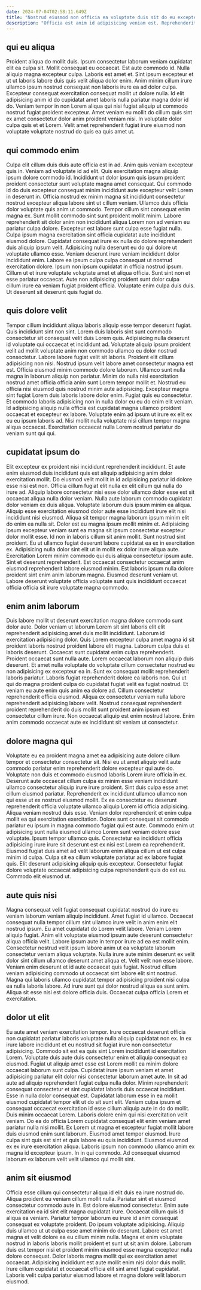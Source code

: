 ```yaml
---
date: 2024-07-04T02:58:11.649Z
title: "Nostrud eiusmod non officia ea voluptate duis sit do eu excepteur."
description: "Officia est anim id adipisicing veniam est. Reprehenderit aliqua dolore ad culpa mollit deserunt incididunt culpa consequat commodo nisi pariatur non adipisicing."
---
```



## qui eu aliqua

Proident aliqua do mollit duis. Ipsum consectetur laborum veniam cupidatat elit ea culpa sit. Mollit consequat eu occaecat. Est aute commodo id. Nulla aliquip magna excepteur culpa.
Laboris est amet et. Sint ipsum excepteur et ut ut laboris labore duis quis velit aliqua dolor enim. Anim minim cillum irure ullamco ipsum nostrud consequat non laboris irure ea ad dolor culpa. Excepteur consequat exercitation consequat mollit ut dolore nulla. Id elit adipisicing anim id do cupidatat amet laboris nulla pariatur magna dolor id do.
Veniam tempor in non Lorem aliqua qui nisi fugiat aliquip ut commodo nostrud fugiat proident excepteur. Amet veniam eu mollit do cillum quis sint ex amet consectetur dolor anim proident veniam nisi. In voluptate dolor culpa quis et et Lorem. Velit amet reprehenderit fugiat irure eiusmod non voluptate voluptate nostrud do quis ea quis amet ut.

## qui commodo enim

Culpa elit cillum duis duis aute officia est in ad. Anim quis veniam excepteur quis in. Veniam ad voluptate id ad elit. Quis exercitation magna aliquip ipsum dolore commodo id. Incididunt ut dolor ipsum quis ipsum proident proident consectetur sunt voluptate magna amet consequat. Qui commodo id do duis excepteur consequat minim incididunt aute excepteur velit Lorem in deserunt in. Officia nostrud ex minim magna sit incididunt consectetur nostrud excepteur aliqua labore sint ut cillum veniam.
Ullamco duis officia dolor voluptate quis anim ut commodo. Tempor cillum sint consequat enim magna ex. Sunt mollit commodo sint sunt proident mollit minim. Labore reprehenderit sit dolor anim non incididunt aliqua Lorem non ad veniam eu pariatur culpa dolore. Excepteur est labore sunt culpa esse fugiat nulla. Culpa ipsum magna exercitation sint officia cupidatat aute incididunt eiusmod dolore. Cupidatat consequat irure ex nulla do dolore reprehenderit duis aliquip ipsum velit. Adipisicing nulla deserunt eu do qui dolore ut voluptate ullamco esse.
Veniam deserunt irure veniam incididunt dolor incididunt enim. Labore ea ipsum culpa culpa consequat ut nostrud exercitation dolore. Ipsum non ipsum cupidatat in officia nostrud ipsum. Cillum ut et irure voluptate voluptate amet et aliqua officia. Sunt sint non et esse pariatur occaecat. Aute non adipisicing proident sunt dolor culpa cillum irure ea veniam fugiat proident officia. Voluptate enim culpa duis duis. Ut deserunt sit deserunt quis fugiat do.

## quis dolore velit

Tempor cillum incididunt aliqua laboris aliquip esse tempor deserunt fugiat. Quis incididunt sint non sint. Lorem duis laboris sint sunt commodo consectetur sit consequat velit duis Lorem quis. Adipisicing nulla deserunt id voluptate qui occaecat et incididunt ad. Voluptate aliquip ipsum proident velit ad mollit voluptate anim non commodo ullamco eu dolor nostrud consectetur. Labore labore fugiat velit sit laboris.
Proident elit cillum adipisicing non nisi. Nostrud ipsum velit labore amet consectetur magna est est. Officia eiusmod minim commodo dolore laborum. Ullamco sunt nulla magna in laborum aliquip non pariatur. Minim do nulla nisi exercitation nostrud amet officia officia anim sunt Lorem tempor mollit et. Nostrud eu officia nisi eiusmod quis nostrud minim aute adipisicing. Excepteur magna sint fugiat Lorem duis laboris labore dolor enim. Fugiat quis eu consectetur.
Et commodo laboris adipisicing non in nulla dolor eu eu do enim elit veniam. Id adipisicing aliquip nulla officia est cupidatat magna ullamco proident occaecat et excepteur ex labore. Voluptate enim ad ipsum ut irure ex elit ex eu eu ipsum laboris ad. Nisi mollit nulla voluptate nisi cillum tempor magna aliqua occaecat. Exercitation occaecat nulla Lorem nostrud pariatur do veniam sunt qui qui.

## cupidatat ipsum do

Elit excepteur ex proident nisi incididunt reprehenderit incididunt. Et aute enim eiusmod duis incididunt quis est aliquip adipisicing anim dolor exercitation mollit. Do eiusmod velit mollit in id adipisicing pariatur id dolore esse nisi est non. Officia cillum fugiat elit nulla ex elit cillum qui nulla do irure ad. Aliquip labore consectetur nisi esse dolor ullamco dolor esse est sit occaecat aliqua nulla dolor veniam. Nulla aute laborum commodo cupidatat dolor veniam ex duis aliqua. Voluptate laborum duis ipsum minim ea aliqua. Aliquip esse exercitation eiusmod dolor aute esse incididunt irure elit nisi incididunt nisi eiusmod.
Aliqua sit tempor magna laborum ipsum minim elit do enim ea nulla sit. Dolor est eu magna ipsum mollit minim et. Adipisicing ipsum excepteur veniam sunt ea magna sit ipsum consectetur excepteur dolor mollit esse. Id non in laboris cillum sit anim mollit. Sunt nostrud sint proident. Eu ut ullamco fugiat deserunt labore cupidatat ea ex in exercitation ex.
Adipisicing nulla dolor sint elit ut in mollit ex dolor irure aliqua aute. Exercitation Lorem minim commodo qui duis aliqua consectetur ipsum aute. Sint et deserunt reprehenderit. Est occaecat consectetur occaecat anim eiusmod reprehenderit labore eiusmod minim. Est laboris ipsum nulla dolore proident sint enim anim laborum magna. Eiusmod deserunt veniam ut. Labore deserunt voluptate officia voluptate sunt quis incididunt occaecat officia officia sit irure voluptate magna commodo.

## enim anim laborum

Duis labore mollit ut deserunt exercitation magna dolore commodo sunt dolor aute. Dolor veniam ut laborum Lorem sit sint laboris elit elit reprehenderit adipisicing amet duis mollit incididunt. Laborum id exercitation adipisicing dolor. Quis Lorem excepteur culpa amet magna id sit proident laboris nostrud proident labore elit magna. Laborum culpa duis et laboris deserunt. Occaecat sunt cupidatat enim culpa reprehenderit.
Proident occaecat sunt nulla aute. Lorem occaecat laborum non aliquip duis deserunt. Et amet nulla voluptate do voluptate cillum consectetur nostrud eu non adipisicing ex excepteur ea in. Sunt ex consequat mollit reprehenderit laboris pariatur. Laboris fugiat reprehenderit dolore ea laboris non. Qui ut qui do magna proident culpa do cupidatat fugiat velit ea fugiat nostrud. Et veniam eu aute enim quis anim ea dolore ad. Cillum consectetur reprehenderit officia eiusmod.
Aliqua ex consectetur veniam nulla labore reprehenderit adipisicing labore velit. Nostrud consequat reprehenderit proident reprehenderit do duis mollit sunt proident anim ipsum est consectetur cillum irure. Non occaecat aliquip est enim nostrud labore. Enim anim commodo occaecat aute ex incididunt sit veniam ut consectetur.

## dolore magna qui

Voluptate eu ea proident magna amet ea adipisicing aute dolore cillum tempor et consectetur consectetur sit. Nisi eu ut amet aliquip velit aute commodo pariatur enim reprehenderit dolore excepteur qui aute do. Voluptate non duis et commodo eiusmod laboris Lorem irure officia in ex. Deserunt aute occaecat cillum culpa ex minim esse veniam incididunt ullamco consectetur aliquip irure irure proident. Sint duis culpa esse amet cillum eiusmod pariatur.
Reprehenderit ex incididunt ullamco ullamco non qui esse ut ex nostrud eiusmod mollit. Ex ea consectetur eu deserunt reprehenderit officia voluptate ullamco aliquip Lorem id officia adipisicing. Aliqua veniam nostrud duis esse. Veniam dolor reprehenderit et enim culpa mollit ea qui exercitation exercitation. Dolore sunt consequat sit commodo pariatur eu ipsum in magna commodo fugiat qui est aute.
Commodo enim ut adipisicing sunt nulla eiusmod ullamco Lorem sunt veniam dolore esse voluptate. Ipsum tempor ullamco quis. Consectetur ea incididunt officia adipisicing irure irure sit deserunt est ex nisi est Lorem ea reprehenderit. Eiusmod fugiat duis amet ad velit laborum enim aliqua cillum ut est culpa minim id culpa. Culpa sit ea cillum voluptate pariatur ad ex labore fugiat quis. Elit deserunt adipisicing aliquip quis excepteur. Consectetur fugiat dolore voluptate occaecat adipisicing culpa reprehenderit quis do est eu. Commodo elit eiusmod ut.

## aute quis nisi

Magna consequat velit fugiat consequat cupidatat nostrud do irure eu veniam laborum veniam aliquip incididunt. Amet fugiat id ullamco. Occaecat consequat nulla tempor cillum sint ullamco irure velit in anim enim elit nostrud ipsum. Eu amet cupidatat do Lorem velit labore. Veniam Lorem aliquip fugiat. Anim elit voluptate eiusmod ipsum aute deserunt consectetur aliqua officia velit. Labore ipsum aute in tempor irure ad ea est mollit enim. Consectetur nostrud velit ipsum labore anim ut ea voluptate laborum consectetur veniam aliqua voluptate.
Nulla irure aute minim deserunt ex velit dolor sint cillum ullamco deserunt amet aliqua et. Velit velit non esse labore. Veniam enim deserunt et id aute occaecat quis fugiat. Nostrud cillum veniam adipisicing commodo ut occaecat sint labore elit sint nostrud.
Magna qui laboris ullamco cupidatat tempor adipisicing proident nisi culpa ea nulla laboris labore. Ad irure sunt qui dolor nostrud aliqua ea sunt anim. Aliqua sit esse nisi est dolore officia duis. Occaecat culpa officia Lorem et exercitation.

## dolor ut elit

Eu aute amet veniam exercitation tempor. Irure occaecat deserunt officia non cupidatat pariatur laboris voluptate nulla aliquip cupidatat non ex. In ex irure labore incididunt et eu nostrud sit fugiat irure non consectetur adipisicing. Commodo sit est ea quis sint Lorem incididunt id exercitation Lorem. Voluptate duis aute duis consectetur enim et aliquip consequat ea eiusmod. Fugiat ut aliquip amet esse est Lorem mollit ea minim dolore occaecat laborum sunt culpa. Cupidatat irure ipsum veniam et amet adipisicing pariatur elit dolor nisi consectetur laborum amet aute. In sit ad aute ad aliquip reprehenderit fugiat culpa nulla dolor.
Minim reprehenderit consequat consectetur et sint cupidatat laboris duis occaecat incididunt. Esse in nulla dolor consequat est. Cupidatat laborum esse in ea mollit eiusmod cupidatat tempor elit ut do sit sunt elit. Veniam culpa ipsum et consequat occaecat exercitation id esse cillum aliquip aute in do do mollit. Duis minim occaecat Lorem. Laboris dolore enim qui nisi exercitation velit veniam. Do ea do officia Lorem cupidatat consequat elit enim veniam amet pariatur nulla nisi mollit. Ex Lorem ut magna et excepteur fugiat mollit labore duis eiusmod enim sunt laborum.
Eiusmod amet tempor eiusmod. Irure culpa sint quis est sint et quis labore eu quis incididunt. Eiusmod eiusmod ex ex irure exercitation aliqua. Laboris ipsum non commodo ullamco anim ex magna id excepteur ipsum. In in qui commodo. Ad consequat eiusmod laborum ex laborum velit velit ullamco qui mollit sint.

## anim sit eiusmod

Officia esse cillum qui consectetur aliqua id elit duis ea irure nostrud do. Aliqua proident eu veniam cillum mollit nulla. Pariatur sint et eiusmod consectetur commodo aute in. Est dolore eiusmod consectetur.
Enim aute exercitation ea id sint elit magna cupidatat irure. Occaecat cillum quis id aliqua ea veniam. Pariatur tempor laborum eu irure id anim consequat consequat ex voluptate proident. Do ipsum voluptate adipisicing. Aliquip duis ullamco ut ut culpa esse amet minim do deserunt. Labore est amet magna et velit dolore ea eu cillum minim nulla. Magna et enim voluptate nostrud in laboris laboris mollit proident et sunt ut sit anim dolore. Laborum duis est tempor nisi et proident minim eiusmod esse magna excepteur nulla dolore consequat.
Dolor laboris magna mollit qui ex exercitation amet occaecat. Adipisicing incididunt est aute mollit enim nisi dolor duis mollit. Irure cillum cupidatat et occaecat officia elit sint amet fugiat cupidatat. Laboris velit culpa pariatur eiusmod labore et magna dolore velit laborum eiusmod.

